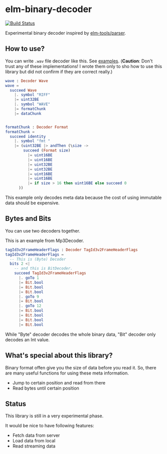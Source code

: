 elm-binary-decoder
====

[![Build Status](https://travis-ci.org/jinjor/elm-binary-decoder.svg)](https://travis-ci.org/jinjor/elm-binary-decoder)

Experimental binary decoder inspired by [elm-tools/parser](http://package.elm-lang.org/packages/elm-tools/parser/latest).


## How to use?

You can write `.wav` file decoder like this.
See [examples](https://github.com/jinjor/elm-binary-decoder/tree/master/examples). (**Caution**: Don't trust any of these implementations! I wrote them only to sho how to use this library but did not confirm if they are correct really.)

```elm
wave : Decoder Wave
wave =
  succeed Wave
    |. symbol "RIFF"
    |= uint32BE
    |. symbol "WAVE"
    |= formatChunk
    |= dataChunk


formatChunk : Decoder Format
formatChunk =
  succeed identity
    |. symbol "fmt "
    |= (uint32BE |> andThen (\size ->
        succeed (Format size)
          |= uint16BE
          |= uint16BE
          |= uint32BE
          |= uint32BE
          |= uint16BE
          |= uint16BE
          |= if size > 16 then uint16BE else succeed 0
      ))
```

This example only decodes meta data because the cost of using immutable data should be expensive.


## Bytes and Bits

You can use two decoders together.

This is an example from Mp3Decoder.

```elm
tagId3v2FrameHeaderFlags : Decoder TagId3v2FrameHeaderFlags
tagId3v2FrameHeaderFlags =
  -- This is (Byte) Decoder
  bits 2 <|
    -- and this is BitDecoder.
    succeed TagId3v2FrameHeaderFlags
      |. goTo 1
      |= Bit.bool
      |= Bit.bool
      |= Bit.bool
      |. goTo 9
      |= Bit.bool
      |. goTo 12
      |= Bit.bool
      |= Bit.bool
      |= Bit.bool
      |= Bit.bool
```

While "Byte" decoder decodes the whole binary data, "Bit" decoder only decodes an Int value.


## What's special about this library?

Binary format offen give you the size of data before you read it.
So, there are many useful functions for using these meta information.

* Jump to certain position and read from there
* Read bytes until certain position


## Status

This library is still in a very experimental phase.

It would be nice to have following features:

* Fetch data from server
* Load data from local
* Read streaming data
